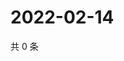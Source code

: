 # 2022-02-14

共 0 条

<!-- BEGIN WEIBO -->
<!-- 最后更新时间 Mon Feb 14 2022 21:10:42 GMT+0800 (China Standard Time) -->

<!-- END WEIBO -->
